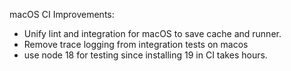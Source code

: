 macOS CI Improvements:
- Unify lint and integration for macOS to save cache and runner.
- Remove trace logging from integration tests on macos
- use node 18 for testing since installing 19 in CI takes hours.